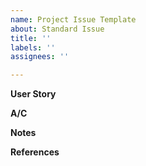 ```yaml
---
name: Project Issue Template
about: Standard Issue
title: ''
labels: ''
assignees: ''

---
```


**User Story**

**A/C**

**Notes**

**References**
